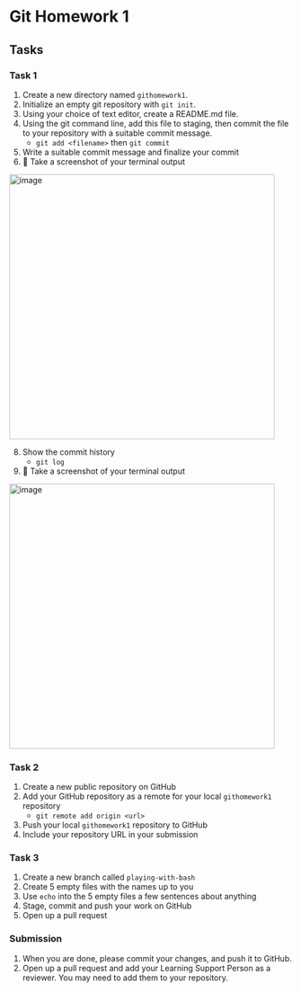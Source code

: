 # Git Homework 1

## Tasks
### Task 1
1. Create a new directory named `githomework1`.
2. Initialize an empty git repository with `git init`.
3. Using your choice of text editor, create a README.md file.
4. Using the git command line, add this file to staging, then commit the file to your repository with a suitable commit message.
    * `git add <filename>` then `git commit`
5. Write a suitable commit message and finalize your commit
6. 📸 Take a screenshot of your terminal output
<img width="472" alt="image" src="https://github.com/rehanschaudhry/git/assets/35706356/9e8dc4fb-718b-4e85-96bf-6a585134f0e9">

8. Show the commit history
    * `git log`
9. 📸 Take a screenshot of your terminal output
<img width="472" alt="image" src="https://github.com/rehanschaudhry/git/assets/35706356/e24ce3cd-d8e5-46be-881c-7c668c8b3f47">



### Task 2
1. Create a new public repository on GitHub
2. Add your GitHub repository as a remote for your local `githomework1` repository
    * `git remote add origin <url>`
3. Push your local `githomework1` repository to GitHub
4. Include your repository URL in your submission

### Task 3
1. Create a new branch called `playing-with-bash`
2. Create 5 empty files with the names up to you
3. Use `echo` into the 5 empty files a few sentences about anything
4. Stage, commit and push your work on GitHub
5. Open up a pull request

### Submission

1. When you are done, please commit your changes, and push it to GitHub.
2. Open up a pull request and add your Learning Support Person as a reviewer. You may need to add them to your repository.

